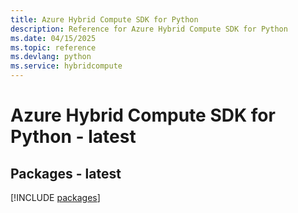 ```yaml
---
title: Azure Hybrid Compute SDK for Python
description: Reference for Azure Hybrid Compute SDK for Python
ms.date: 04/15/2025
ms.topic: reference
ms.devlang: python
ms.service: hybridcompute
---
```

# Azure Hybrid Compute SDK for Python - latest
## Packages - latest
[!INCLUDE [packages](hybrid-compute-index.md)]